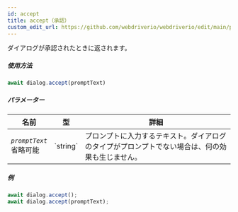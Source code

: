 ```yaml
---
id: accept
title: accept（承認）
custom_edit_url: https://github.com/webdriverio/webdriverio/edit/main/packages/webdriverio/src/commands/dialog/accept.ts
---
```


ダイアログが承認されたときに返されます。

##### 使用方法

```js
await dialog.accept(promptText)
```

##### パラメーター

<table>
  <thead>
    <tr>
      <th>名前</th><th>型</th><th>詳細</th>
    </tr>
  </thead>
  <tbody>
    <tr>
      <td><code><var>promptText</var></code><br /><span className="label labelWarning">省略可能</span></td>
      <td>`string`</td>
      <td>プロンプトに入力するテキスト。ダイアログのタイプがプロンプトでない場合は、何の効果も生じません。</td>
    </tr>
  </tbody>
</table>

##### 例

```js title="dialogAccept.js"
await dialog.accept();
await dialog.accept(promptText);
```
